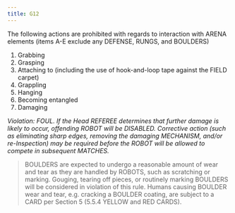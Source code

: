 ```yaml
---
title: G12
---
```

The following actions are prohibited with regards to interaction with ARENA elements (items A-E exclude any DEFENSE, RUNGS, and BOULDERS)

1. Grabbing
2. Grasping
3. Attaching to (including the use of hook-and-loop tape against the FIELD carpet)
4. Grappling
5. Hanging
6. Becoming entangled
7. Damaging

_Violation: FOUL. If the Head REFEREE determines that further damage is likely to occur, offending ROBOT will be DISABLED. Corrective action (such as eliminating sharp edges, removing the damaging MECHANISM, and/or re-Inspection) may be required before the ROBOT will be allowed to compete in subsequent MATCHES._

> BOULDERS are expected to undergo a reasonable amount of wear and tear as they are handled by ROBOTS, such as scratching or marking. Gouging, tearing off pieces, or routinely marking BOULDERS will be considered in violation of this rule. Humans causing BOULDER wear and tear, e.g. cracking a BOULDER coating, are subject to a CARD per Section 5 (5.5.4 YELLOW and RED CARDS).
 
